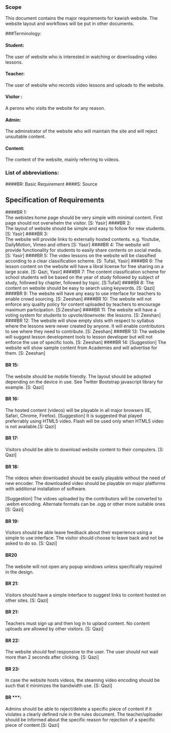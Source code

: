 ### Scope
This document contains the major requirements for kawish website. 
The website layout and workflows will be put in other documents.


###Terminology:

#### Student: 
The user of website who is interested in watching or downloading video lessons.

#### Teacher:
The user of website who records video lessons and uploads to the website.

#### Visitor :

A perons who visits the website for any reason.

#### Admin:
The adminstrator of the website who will maintain the site and will reject unsuitable content.

#### Content:
The content of the website, mainly referring to videos.


### List of abbreviations:

####BR:                              Basic Requirement
####S:                               Source

## Specification of Requirements


####BR 1:  
The webistes home page should be very simple with minimal content. First page should not overwhelm the visitor. [S: Yasir]
####BR 2:  
The layout of website should be simple and easy to follow for new students. [S: Yasir]
####BR 3:  
The website will provide links to externally hosted contents. e.g. Youtube, DailyMotion, Vimeo and others [S: Yasir]
####BR 4:
The website will provide functionality for students to easily share contents on social media. [S: Yasir]
####BR 5: 
The video lessons on the website will be classified according to a clear classification scheme. [S: Tufail, Yasir]
####BR 6: 
The lesson content on the website will have a libral license for free sharing on a large scale. [S: Qazi, Yasir]
####BR 7: 
The content classification scheme for school students will be based on the year of study followed by subject of study, followed 
by chapter, followed by topic. [S:Tufail]
####BR 8: 
The content on website should be easy to search using keywords. [S: Qazi]
####BR 9:
The website will have any easy to use interface for teachers to enable crowd sourcing. [S: Zeeshan]
####BR 10:
The website will not enforce any quality policy for content uploaded by teachers to encourage maximum participation. [S:Zeeshan]
####BR 11:
The website will have a voting system for students to upvote/downvote: the lessons. [S: Zeeshan]
####BR 12: 
The website will show empty slots with respect to syllabus where the lessons were never created by anyone. 
It will enable contributors to see where they need to contribute. [S: Zeeshan]
####BR 13:
The website will suggest lesson development tools to lesson developer but will not enforce the use of specific tools. [S: Zeeshan]
####BR 14:
[Suggestion] The website will show sample content from Academies and will advertise for them. [S: Zeeshan]

#### BR 15:
The website should be mobile friendly. The layout should be adopted depending on the device in use. 
See Twitter Bootstrap javascript library for example.  [S: Qazi]

#### BR 16: 
The hosted content (videos) will be playable in all major browsers (IE, Safari, Chrome, Firefox). 
[Suggestion] It is suggested that played preferrably using HTML5 video.
Flash will be used only when HTML5 video is not available.[S: Qazi]

#### BR 17:
Visitors should be able to download website content to their computers. [S: Qazi] 

#### BR 18:
The videos when downloaded should be easily playable without the need of new encoder. The downloaded
video should be playable on major platforms with additional installation of software.

[Suggestion] The vidoes uploaded by the contributors will be converted to .webm encoding.
 Alternate formats can be .ogg or other more suitable ones [S: Qazi]



#### BR 19: 
Visitors should be able leave feedback about their experience using a simple to use interface.
The visitor should choose to leave back and not be asked to do so. [S: Qazi]

#### BR20
The website will not open any popup windows unless specifically required in the design.
 

#### BR 21:
Visitors should have a simple interface to suggest links to content hosted on other sites. [S: Qazi]

#### BR 21:
Teachers must sign up and then log in to uplaod content. No content uploads are allowed by other visitors. [S: Qazi]

#### BR 22: 
The website should feel responsive to the user. The user should not wait more than 2 seconds after clicking. [S: Qazi]

#### BR 23:
In case the website hosts videos, the steaming video encoding should be such that it minimizes the bandwidth use. [S: Qazi] 



#### BR ***: 
Admins should be able to reject/delete a specific piece of content if it violates a clearly defined rule in the rules document.
The teacher/uploader should be informed about the specific reason for rejection of a specific piece of content.[S: Qazi]

 



 








 
 

